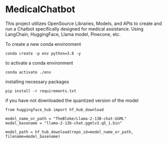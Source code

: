 # MedicalChatbot

This project utilizes OpenSource Libraries, Models, and APIs to create and run a Chatbot specifically designed for medical assistance. Using LangChain, HuggingFace, Llama model, Pinecone, etc.

To create a new conda environment
```
conda create -p env python=3.8 -y
```

to activate a conda environment
```
conda activate ./env
```

installing necessary packages
```
pip install -r requirements.txt
```

if you have not downloaded the quantized version of the model
```
from huggingface_hub import hf_hub_download

model_name_or_path = "TheBloke/Llama-2-13B-chat-GGML"
model_basename = "llama-2-13b-chat.ggmlv3.q5_1.bin"

model_path = hf_hub_download(repo_id=model_name_or_path, filename=model_basename)
```